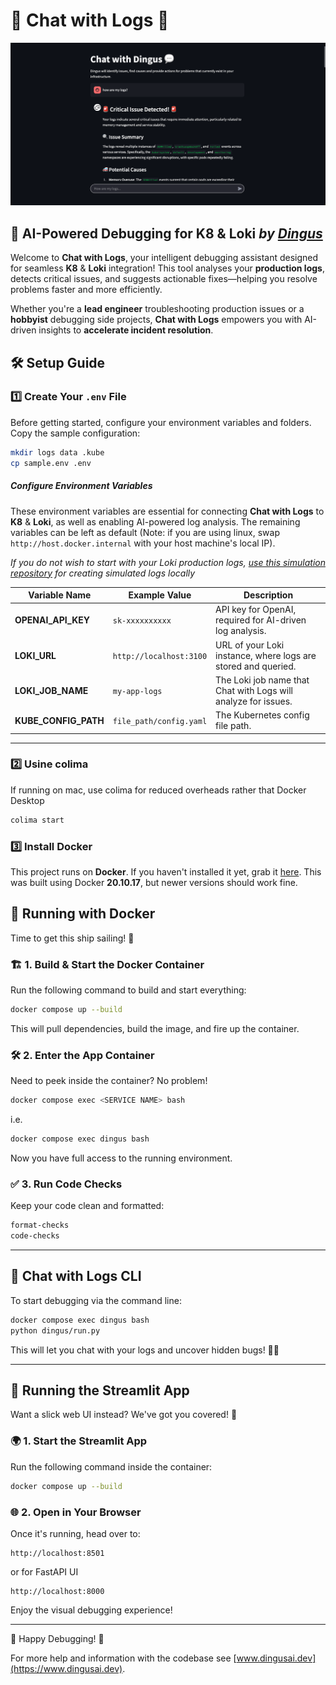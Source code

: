 # 🚀 Chat with Logs 💬

![Chat With Logs Film](assets/chat_with_logs_film.png)

## 🤖 AI-Powered Debugging for K8 & Loki _by [Dingus](https://www.dingusai.dev)_

Welcome to **Chat with Logs**, your intelligent debugging assistant designed for seamless **K8** & **Loki** integration! This tool analyses your **production logs**, detects critical issues, and suggests actionable fixes—helping you resolve problems faster and more efficiently.  

Whether you're a **lead engineer** troubleshooting production issues or a **hobbyist** debugging side projects, **Chat with Logs** empowers you with AI-driven insights to **accelerate incident resolution**.  


## 🛠️ Setup Guide  

### 1️⃣ Create Your `.env` File  

Before getting started, configure your environment variables and folders. Copy the sample configuration:  

```bash
mkdir logs data .kube
cp sample.env .env
```

##### Configure Environment Variables  

These environment variables are essential for connecting **Chat with Logs** to **K8** & **Loki**, as well as enabling AI-powered log analysis. The remaining variables can be left as default (Note: if you are using linux, swap `http://host.docker.internal` with your host machine's local IP).

*If you do not wish to start with your Loki production logs, [use this simulation repository](https://github.com/dingus-technology/INFRASTRUCTURE-SIMULATION) for creating simulated logs locally*


| Variable Name        | Example Value           | Description                                                    |
| -------------------- | ----------------------- | -------------------------------------------------------------- |
| **OPENAI_API_KEY**   | `sk-xxxxxxxxxx`         | API key for OpenAI, required for AI-driven log analysis.       |
| **LOKI_URL**         | `http://localhost:3100` | URL of your Loki instance, where logs are stored and queried.  |
| **LOKI_JOB_NAME**    | `my-app-logs`           | The Loki job name that Chat with Logs will analyze for issues. |
| **KUBE_CONFIG_PATH** | `file_path/config.yaml` | The Kubernetes config file path.                               |
---

### 2️⃣ Usine colima

If running on mac, use colima for reduced overheads rather that Docker Desktop

```bash
colima start
```

### 3️⃣ Install Docker

This project runs on **Docker**. If you haven't installed it yet, grab it [here](https://www.docker.com/). This was built using Docker **20.10.17**, but newer versions should work fine.


## 🐳 Running with Docker

Time to get this ship sailing! 🚢

### 🏗️ 1. Build & Start the Docker Container

Run the following command to build and start everything:

```bash
docker compose up --build
```

This will pull dependencies, build the image, and fire up the container.

### 🛠️ 2. Enter the App Container

Need to peek inside the container? No problem!

```bash
docker compose exec <SERVICE NAME> bash
```
i.e.
```bash
docker compose exec dingus bash
```

Now you have full access to the running environment.

### ✅ 3. Run Code Checks

Keep your code clean and formatted:

```bash
format-checks
code-checks
```

---

## 💬 Chat with Logs CLI

To start debugging via the command line:

```bash
docker compose exec dingus bash
python dingus/run.py
```

This will let you chat with your logs and uncover hidden bugs! 🕵️‍♂️

---

## 🎨 Running the Streamlit App

Want a slick web UI instead? We've got you covered! 🚀

### 🌍 1. Start the Streamlit App

Run the following command inside the container:

```bash
docker compose up --build
```

### 🌐 2. Open in Your Browser

Once it's running, head over to:

```
http://localhost:8501
```
or for FastAPI UI

```
http://localhost:8000
```

Enjoy the visual debugging experience!

---

🔧 Happy Debugging! 🚀

For more help and information with the codebase see [www.dingusai.dev](https://www.dingusai.dev).
